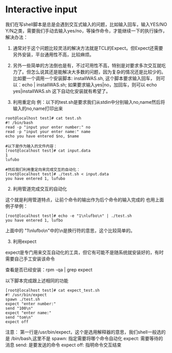 # Interactive input

我们在写shell脚本是总是会遇到交互式输入的问题，比如输入回车，输入YES/NO Y/N之类，需要我们手动去输入yes/no，等操作命令，才能继续一下的执行操作，解决办法：

1. 通常对于这个问题比较灵活的解决方法就是TCL的Expect。但Expect还需要另外安装，平台通用性不高，比较麻烦。            
2. 另外一些简单的方法倒也是有，不过可用性不高，特别是对要求多次交互就吃力了。但怎么说其还是能解决大多数的问题，因为复杂的情况还是比较少的。
比如要一个调用一个安装脚本: installWAS.sh, 这个脚本要求输入回车，
则可以：echo | installWAS.sh; 如果要求输入yes|no，加回车，则可以
echo yes|installWAS.sh 这下自动化安装就有希望了。

1. 利用重定向
例：以下的test.sh是要求我们从stdin中分别输入no,name然后将输入的no,name打印出来
```shell
root@localhost test]# cat test.sh
#! /bin/bash
read -p "input your enter number:" no
read -p "input your enter name:" name
echo you have entered $no, $name

#以下是作为输入的文件内容：
[root@localhost test]# cat input.data
1
lufubo

#然后我们利用重定向来完成交互的自动化：
[root@localhost test]# ./test.sh < input.data
you have entered 1, lufubo
```
2. 利用管道完成交互的自动化


这个就是利用管道特点，让前个命令的输出作为后个命令的输入完成的
也用上面例子举例：

```shell
[root@localhost test]# echo -e "1\nlufbo\n" | ./test.sh
you have entered 1, lufbo
```
上面中的 "1\nlufbo\n"中的\n是换行符的意思，这个比较简单的。

3. 利用expect

expect是专门用来交互自动化的工具，但它有可能不是随系统就安装好的，有时需要自己手工安装该命令

查看是否已经安装：rpm -qa | grep expect

以下脚本完成跟上述相同的功能

```shell
[root@localhost test]# cat expect_test.sh
#! /usr/bin/expect
spawn ./test.sh
expect "enter number:"
send "100\n"
expect "enter name:"
send "tom\n"
expect off
```
注意： 第一行是/usr/bin/expect，这个是选用解释器的意思，我们shell一般选的是 /bin/bash,这里不是
spawn: 指定需要将哪个命令自动化
expect: 需要等待的消息
send: 是要发送的命令
expect off: 指明命令交互结束